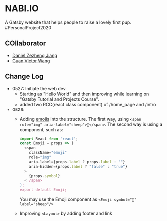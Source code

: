 # **NABI.IO**

A Gatsby website that helps people to raise a lovely first pup. #PersonalProject2020

## **COllaborator**

- [Daniel Zezheng Jiang](https://github.com/zjian107-su)
- [Guan Victor Wang](https://github.com/ArchimedesAshes)

## **Change Log**

- 0527: Initiate the web dev. 
  - Starting as "Hello World" and then improving while learning on "Gatsby Tutorial and Projects Course". 
  - added two RCC(react class component) of /home_page and /intro
- 0528: 
  - Adding [emojis](https://medium.com/@seanmcp/%EF%B8%8F-how-to-use-emojis-in-react-d23bbf608bf7) into the structure. The first way, using 
    `<span role="img" aria-label="sheep">🐑</span>`. The second way is using a component, such as:
    ```javascript
    import React from 'react';
    const Emoji = props => (
      <span
        className="emoji"
        role="img"
        aria-label={props.label ? props.label : ""}
        aria-hidden={props.label ? "false" : "true"}
      >
        {props.symbol}
      < /span>
    );
    export default Emoji;
    ```

    You may use the Emoji component as `<Emoji symbol="🐑" label="sheep"/>`
  - Improving `<Layout>` by adding footer and link